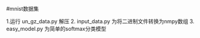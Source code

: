 #mnist数据集

1.运行 un_gz_data.py 解压
2. input_data.py 为将二进制文件转换为nmpy数组
3. easy_model.py 为简单的softmax分类模型
